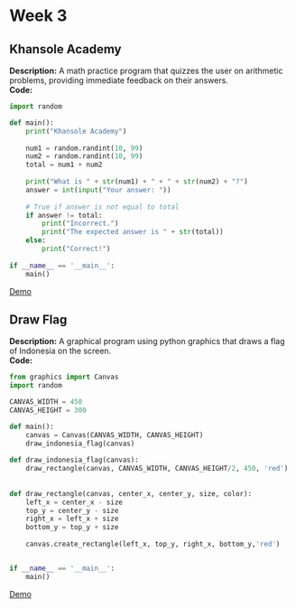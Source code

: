 <h1>Week 3</h1>

<h2>Khansole Academy</h2>

<b>Description:</b> A math practice program that quizzes the user on arithmetic problems, providing immediate feedback on their answers.</b>
<br/><b>Code:</b>

```python
import random

def main():
    print("Khansole Academy")
    
    num1 = random.randint(10, 99)
    num2 = random.randint(10, 99)
    total = num1 + num2 
    
    print("What is " + str(num1) + " + " + str(num2) + "?") 
    answer = int(input("Your answer: "))
    
    # True if answer is not equal to total
    if answer != total:
        print("Incorrect.")
        print("The expected answer is " + str(total)) 
    else:
        print("Correct!")
    
if __name__ == '__main__':
    main()
```
 [Demo](https://www.youtube.com)

 
<h2>Draw Flag</h2>

<b>Description:</b> A graphical program using python graphics that draws a flag of Indonesia on the screen.
<br/><b>Code:</b>

```python
from graphics import Canvas
import random

CANVAS_WIDTH = 450
CANVAS_HEIGHT = 300

def main():
    canvas = Canvas(CANVAS_WIDTH, CANVAS_HEIGHT)
    draw_indonesia_flag(canvas)
    
def draw_indonesia_flag(canvas):
    draw_rectangle(canvas, CANVAS_WIDTH, CANVAS_HEIGHT/2, 450, 'red')
    
    
def draw_rectangle(canvas, center_x, center_y, size, color):
    left_x = center_x - size
    top_y = center_y - size
    right_x = left_x + size
    bottom_y = top_y + size
    
    canvas.create_rectangle(left_x, top_y, right_x, bottom_y,'red')


if __name__ == '__main__':
    main()
```
 [Demo](https://www.youtube.com)
 
